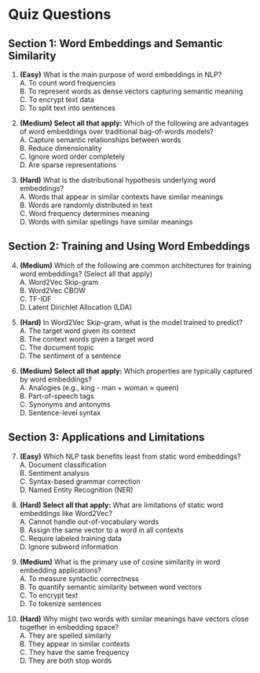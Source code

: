 # Quiz Questions

## Section 1: Word Embeddings and Semantic Similarity

1. **(Easy)** What is the main purpose of word embeddings in NLP?  
A. To count word frequencies  
B. To represent words as dense vectors capturing semantic meaning  
C. To encrypt text data  
D. To split text into sentences  

2. **(Medium) Select all that apply:** Which of the following are advantages of word embeddings over traditional bag-of-words models?  
A. Capture semantic relationships between words  
B. Reduce dimensionality  
C. Ignore word order completely  
D. Are sparse representations  

3. **(Hard)** What is the distributional hypothesis underlying word embeddings?  
A. Words that appear in similar contexts have similar meanings  
B. Words are randomly distributed in text  
C. Word frequency determines meaning  
D. Words with similar spellings have similar meanings  

## Section 2: Training and Using Word Embeddings

4. **(Medium)** Which of the following are common architectures for training word embeddings? (Select all that apply)  
A. Word2Vec Skip-gram  
B. Word2Vec CBOW  
C. TF-IDF  
D. Latent Dirichlet Allocation (LDA)  

5. **(Hard)** In Word2Vec Skip-gram, what is the model trained to predict?  
A. The target word given its context  
B. The context words given a target word  
C. The document topic  
D. The sentiment of a sentence  

6. **(Medium) Select all that apply:** Which properties are typically captured by word embeddings?  
A. Analogies (e.g., king - man + woman ≈ queen)  
B. Part-of-speech tags  
C. Synonyms and antonyms  
D. Sentence-level syntax  

## Section 3: Applications and Limitations

7. **(Easy)** Which NLP task benefits least from static word embeddings?  
A. Document classification  
B. Sentiment analysis  
C. Syntax-based grammar correction  
D. Named Entity Recognition (NER)  

8. **(Hard) Select all that apply:** What are limitations of static word embeddings like Word2Vec?  
A. Cannot handle out-of-vocabulary words  
B. Assign the same vector to a word in all contexts  
C. Require labeled training data  
D. Ignore subword information  

9. **(Medium)** What is the primary use of cosine similarity in word embedding applications?  
A. To measure syntactic correctness  
B. To quantify semantic similarity between word vectors  
C. To encrypt text  
D. To tokenize sentences  

10. **(Hard)** Why might two words with similar meanings have vectors close together in embedding space?  
A. They are spelled similarly  
B. They appear in similar contexts  
C. They have the same frequency  
D. They are both stop words  

